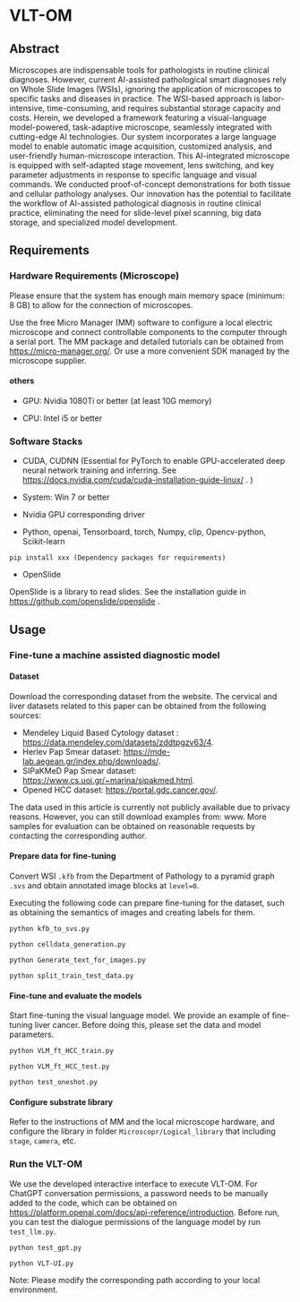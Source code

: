 # VLT-OM

## Abstract
Microscopes are indispensable tools for pathologists in routine clinical diagnoses. However, current AI-assisted pathological smart diagnoses rely on Whole Slide Images (WSIs),  ignoring the application of microscopes to specific tasks and diseases in practice. The WSI-based approach is labor-intensive, time-consuming, and requires substantial storage capacity and costs. Herein, we developed a framework featuring a visual-language model-powered, task-adaptive microscope, seamlessly integrated with cutting-edge AI technologies. Our system incorporates a large language model to enable automatic image acquisition, customized analysis, and user-friendly human-microscope interaction. This AI-integrated microscope is equipped with self-adapted stage movement, lens switching, and key parameter adjustments in response to specific language and visual commands. We conducted proof-of-concept demonstrations for both tissue and cellular pathology analyses. Our innovation has the potential to facilitate the workflow of AI-assisted pathological diagnosis in routine clinical practice, eliminating the need for slide-level pixel scanning, big data storage, and specialized model development.


## Requirements

### Hardware Requirements (Microscope)

Please ensure that the system has enough main memory space (minimum: 8 GB) to allow for the connection of microscopes.

Use the free Micro Manager (MM) software to configure a local electric microscope and connect controllable components to the computer through a serial port.
The MM package and detailed tutorials can be obtained from https://micro-manager.org/. Or use a more convenient SDK managed by the microscope supplier.

#### others
- GPU: Nvidia 1080Ti or better (at least 10G memory)

- CPU: Intel i5 or better

### Software Stacks

- CUDA, CUDNN (Essential for PyTorch to enable GPU-accelerated deep neural network training and inferring. See https://docs.nvidia.com/cuda/cuda-installation-guide-linux/ .
)

- System: Win 7 or better

- Nvidia GPU corresponding driver

- Python,
openai,
Tensorboard,
torch,
Numpy,
clip,
Opencv-python,
Scikit-learn
```
pip install xxx (Dependency packages for requirements)
```
- OpenSlide

OpenSlide is a library to read slides. See the installation guide in https://github.com/openslide/openslide .

## Usage

### Fine-tune a machine assisted diagnostic model

#### Dataset
Download the corresponding dataset from the website. The cervical and liver datasets related to this paper can be obtained from the following sources:
- Mendeley Liquid Based Cytology dataset : https://data.mendeley.com/datasets/zddtpgzv63/4.
- Herlev Pap Smear dataset: https://mde-lab.aegean.gr/index.php/downloads/.
- SIPaKMeD Pap Smear dataset: https://www.cs.uoi.gr/~marina/sipakmed.html.
- Opened HCC dataset: https://portal.gdc.cancer.gov/.

The data used in this article is currently not publicly available due to privacy reasons. However, you can still download examples from: www. 
More samples for evaluation can be obtained on reasonable requests by contacting the corresponding author.

#### Prepare data for fine-tuning

Convert WSI `.kfb` from the Department of Pathology to a pyramid graph `.svs` and obtain annotated image blocks at `level=0`.

Executing the following code can prepare fine-tuning for the dataset, such as obtaining the semantics of images and creating labels for them.

```
python kfb_to_svs.py

python celldata_generation.py

python Generate_text_for_images.py

python split_train_test_data.py
```

#### Fine-tune and evaluate the models

Start fine-tuning the visual language model. We provide an example of fine-tuning liver cancer. Before doing this, please set the data and model parameters.

```
python VLM_ft_HCC_train.py

python VLM_ft_HCC_test.py

python test_oneshot.py
```
#### Configure substrate library

Refer to the instructions of MM and the local microscope hardware, and configure the library in folder `Microscopr/Logical_library` that including `stage`, `camera`, etc.

### Run the VLT-OM
We use the developed interactive interface to execute VLT-OM. For ChatGPT conversation permissions, 
a password needs to be manually added to the code, which can be obtained on https://platform.openai.com/docs/api-reference/introduction.
Before run, you can test the dialogue permissions of the language model by run `test_llm.py`.
```
python test_gpt.py

python VLT-UI.py
```
Note: Please modify the corresponding path according to your local environment.
